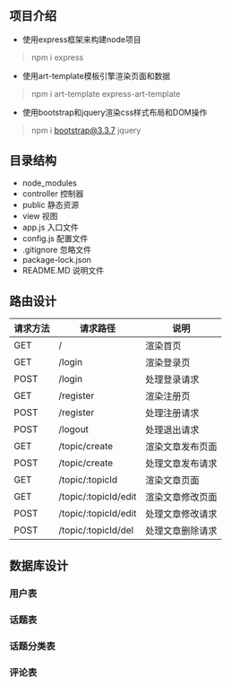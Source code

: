## 项目介绍
>
- 使用express框架来构建node项目
> npm i express
- 使用art-template模板引擎渲染页面和数据
> npm i art-template express-art-template
- 使用bootstrap和jquery渲染css样式布局和DOM操作
> npm i bootstrap@3.3.7 jquery

## 目录结构

- node_modules
- controller 控制器
- public 静态资源
- view 视图
- app.js 入口文件
- config.js 配置文件
- .gitignore 忽略文件
- package-lock.json
- README.MD 说明文件

## 路由设计

| 请求方法 | 请求路径 | 说明
| ---- | ---- | ----
| GET    | /                    | 渲染首页
| GET    | /login               | 渲染登录页
| POST   | /login               | 处理登录请求
| GET    | /register            | 渲染注册页
| POST   | /register            | 处理注册请求
| POST   | /logout              | 处理退出请求
| GET    | /topic/create        | 渲染文章发布页面
| POST   | /topic/create        | 处理文章发布请求
| GET    | /topic/:topicId      | 渲染文章页面
| GET    | /topic/:topicId/edit | 渲染文章修改页面
| POST   | /topic/:topicId/edit | 处理文章修改请求
| POST   | /topic/:topicId/del  | 处理文章删除请求

## 数据库设计

### 用户表
### 话题表
### 话题分类表
### 评论表


